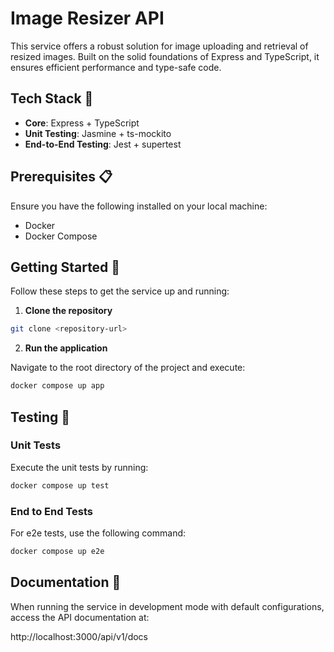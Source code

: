 # Image Resizer API

This service offers a robust solution for image uploading and retrieval of resized images. Built on the solid foundations of Express and TypeScript, it ensures efficient performance and type-safe code.

## Tech Stack 🚀

- **Core**: Express + TypeScript
- **Unit Testing**: Jasmine + ts-mockito
- **End-to-End Testing**: Jest + supertest

## Prerequisites 📋

Ensure you have the following installed on your local machine:

- Docker
- Docker Compose

## Getting Started 🚦

Follow these steps to get the service up and running:

1. **Clone the repository**

```bash
git clone <repository-url>
```

2. **Run the application**

Navigate to the root directory of the project and execute:

```bash
docker compose up app
```

## Testing 🧪
### Unit Tests

Execute the unit tests by running:

```bash
docker compose up test
```

### End to End Tests

For e2e tests, use the following command:

```bash
docker compose up e2e
```

## Documentation 📖

When running the service in development mode with default configurations, access the API documentation at:

http://localhost:3000/api/v1/docs

